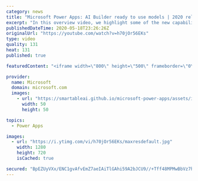 ```yaml
---
category: news
title: "Microsoft Power Apps: AI Builder ready to use models | 2020 release wave 1 overview"
excerpt: "In this overview video, we highlight some of the new capabilities included in the latest update to Microsoft Power Apps, AI Builder ready to use models.     Here are the capabilities covered:   • Entity extraction helps you by identifying and extracting people, dates, places, locations, etc. from text"
publishedDateTime: 2020-05-18T23:26:26Z
originalUrl: "https://youtube.com/watch?v=h70jOr56EKs"
type: video
quality: 131
heat: 131
published: true

featuredContent: "<iframe width=\"800\" height=\"500\" frameborder=\"0\" src=\"https://www.youtube.com/embed/h70jOr56EKs\" allow=\"accelerometer; autoplay; encrypted-media; gyroscope; picture-in-picture\" allowfullscreen></iframe>"

provider:
  name: Microsoft
  domain: microsoft.com
  images:
    - url: "https://smartableai.github.io/microsoft-power-apps/assets/images/organizations/microsoft.com-50x50.jpg"
      width: 50
      height: 50

topics:
  - Power Apps

images:
  - url: "https://i.ytimg.com/vi/h70jOr56EKs/maxresdefault.jpg"
    width: 1280
    height: 720
    isCached: true

secured: "BpEZUyVXx/ENC1gvAfvEmZ7aeIAiTlGAhi59A2bJCU9//+Tff48MPMwBbVz7haKtnNHMOHBbnnQQXEE7/PHBsuwbQB3LnpCbFaiKQw247Caf8bMCVyPTb8KmazsjFZub/2KM48WPEwckvszQ0tMiKxbvOeCFH3QpRPn6shdJsL6BHQPPUAfbhKtbEv97BBj0TQOufkQ105r+bxbEx0ztyotCiVHi8715t0FkQc2ginmQknVpUCp/9xjGGiWeQ9de/V25fjhi1tZl/j+Fij3M7mCxi+PBNzytZV+IBsFK9Zp7euSI87RaHxCNH4ygfprVcwb1ajBNholMd1ZlwymjIfvPQGnMwBTqioq0hFu6YpW0HBrzbTvO8+SLtC2fnS3yrINRL70x0K9OpiuZbvHzIchBwVKYTkc6PBomZ9wfyDjOV8fx64bu/LsG06+PUutl;ZJzYx9dDEBBQCX/ps7SQeg=="
---
```


